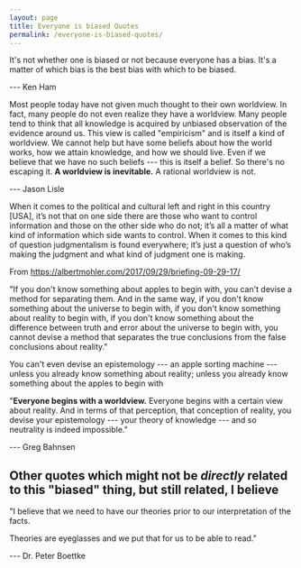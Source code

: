 ```yaml
---
layout: page
title: Everyone is biased Quotes
permalink: /everyone-is-biased-quotes/
---
```



It's not whether one is biased or not because everyone has a bias. It's a matter of which bias is the best bias with which to be biased.

--- Ken Ham


Most people today have not given much thought to their own worldview. In fact, many people do not even realize they have a worldview. Many people tend to think that all knowledge is acquired by unbiased observation of the evidence around us. This view is called "empiricism" and is itself a kind of worldview. We cannot help but have some beliefs about how the world works, how we attain knowledge, and how we should live. Even if we believe that we have no such beliefs --- this is itself a belief. So there's no escaping it. **A worldview is inevitable.** A rational worldview is not.

--- Jason Lisle



When it comes to the political and cultural left and right in this country [USA], it’s not that on one side there are those who want to control information and those on the other side who do not; it’s all a matter of what kind of information which side wants to control. When it comes to this kind of question judgmentalism is found everywhere; it’s just a question of who’s making the judgment and what kind of judgment one is making.

From <https://albertmohler.com/2017/09/29/briefing-09-29-17/> 




"If you don't know something about apples to begin with, you can't devise a method for separating them.
And in the same way, if you don't know something about the universe to begin with, if you don't know something about reality to begin with, if you don't know something about the difference between truth and error about the universe to begin with, you cannot devise a method that separates the true conclusions from the false conclusions about reality."

You can't even devise an epistemology --- an apple sorting machine --- unless you already know something about reality; unless you already know something about the apples to begin with

"**Everyone begins with a worldview.** Everyone begins with a certain view about reality. And in terms of that perception, that conception of reality, you devise your epistemology ---  your theory of knowledge --- and so neutrality is indeed impossible."

--- Greg Bahnsen



## Other quotes which might not be _directly_ related to this "biased" thing, but still related, I believe

"I believe that we need to have our theories prior to our interpretation of the facts.

Theories are eyeglasses and we put that for us to be able to read."

--- Dr. Peter Boettke
